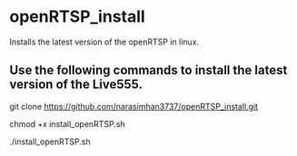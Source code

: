 # openRTSP_install
Installs the latest version of the openRTSP in linux.

## Use the following commands to install the latest version of the Live555.

git clone https://github.com/narasimhan3737/openRTSP_install.git

chmod +x install_openRTSP.sh

./install_openRTSP.sh
